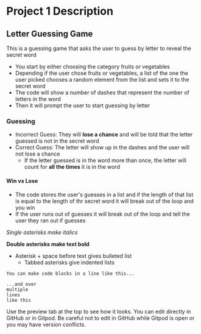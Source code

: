 # Project 1 Description

## Letter Guessing Game
This is a guessing game that asks the user to guess by letter to reveal the secret word
* You start by either choosing the category fruits or vegetables
* Depending if the user chose fruits or vegetables, a list of the one the user picked chooses a random element from the list and sets it to the secret word
* The code will show a number of dashes that represent the number of letters in the word
* Then it will prompt the user to start guessing by letter

### Guessing
* Incorrect Guess: They will **lose a chance** and will be told that the letter guessed is not in the secret word
* Correct Guess: The letter will show up in the dashes and the user will not lose a chance
    * If the letter guessed is in the word more than once, the letter will count for **all the times** it is in the word

#### Win vs Lose
* The code stores the user's guesses in a list and if the length of that list is equal to the length of thr secret word it will break out of the loop and you win
* If the user runs out of guesses it will break out of the loop and tell the user they ran out if guesses








*Single asterisks make italics*

**Double asterisks make text bold**

* Asterisk + space before text gives bulleted list
  * Tabbed asterisks give indented lists

`You can make code blocks in a line like this...`

```
...and over 
multiple
lines
like this
```
Use the preview tab at the top to see how it looks. You can edit directly in GitHub or in Gitpod. Be careful not to edit in GitHub while Gitpod is open or you may have version conflicts.

